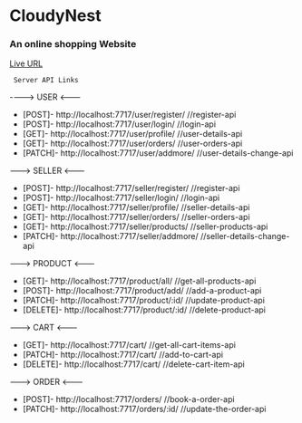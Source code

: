 # CloudyNest
### An online shopping Website

[Live URL](https://cloudynest.vercel.app/)

` Server API Links`

----> USER <---


- [POST]- 	http://localhost:7717/user/register/  		//register-api
- [POST]- 	http://localhost:7717/user/login/  			//login-api
- [GET]- 	http://localhost:7717/user/profile/  		//user-details-api
- [GET]- 	http://localhost:7717/user/orders/  		//user-orders-api
- [PATCH]- 	http://localhost:7717/user/addmore/  		//user-details-change-api

---> SELLER <---


- [POST]- 	http://localhost:7717/seller/register/  	//register-api
- [POST]- 	http://localhost:7717/seller/login/  		//login-api
- [GET]- 	http://localhost:7717/seller/profile/  		//seller-details-api
- [GET]- 	http://localhost:7717/seller/orders/  		//seller-orders-api
- [GET]- 	http://localhost:7717/seller/products/  	//seller-products-api
- [PATCH]- 	http://localhost:7717/seller/addmore/  		//seller-details-change-api

---> PRODUCT <---


- [GET]- 	http://localhost:7717/product/all/  		//get-all-products-api
- [POST]- 	http://localhost:7717/product/add/  		//add-a-product-api
-  [PATCH]- 	http://localhost:7717/product/:id/			//update-product-api
- [DELETE]- 	http://localhost:7717/product/:id/			//delete-product-api

---> CART <---


- [GET]- 	http://localhost:7717/cart/  				//get-all-cart-items-api
- [PATCH]- 	http://localhost:7717/cart/					//add-to-cart-api
- [DELETE]- 	http://localhost:7717/cart/					//delete-cart-item-api

---> ORDER <---

- [POST]- 	http://localhost:7717/orders/  				//book-a-order-api
- [PATCH]- 	http://localhost:7717/orders/:id/			//update-the-order-api

